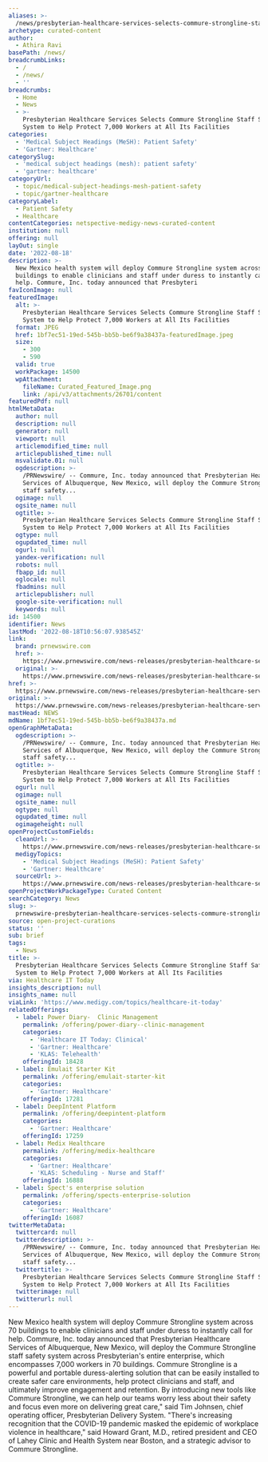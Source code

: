 ```yaml
---
aliases: >-
  /news/presbyterian-healthcare-services-selects-commure-strongline-staff-safety-system-to-help-protect-7-000-workers-at-all-its-facilities
archetype: curated-content
author:
  - Athira Ravi
basePath: /news/
breadcrumbLinks:
  - /
  - /news/
  - ''
breadcrumbs:
  - Home
  - News
  - >-
    Presbyterian Healthcare Services Selects Commure Strongline Staff Safety
    System to Help Protect 7,000 Workers at All Its Facilities
categories:
  - 'Medical Subject Headings (MeSH): Patient Safety'
  - 'Gartner: Healthcare'
categorySlug:
  - 'medical subject headings (mesh): patient safety'
  - 'gartner: healthcare'
categoryUrl:
  - topic/medical-subject-headings-mesh-patient-safety
  - topic/gartner-healthcare
categoryLabel:
  - Patient Safety
  - Healthcare
contentCategories: netspective-medigy-news-curated-content
institution: null
offering: null
layOut: single
date: '2022-08-18'
description: >-
  New Mexico health system will deploy Commure Strongline system across 70
  buildings to enable clinicians and staff under duress to instantly call for
  help. Commure, Inc. today announced that Presbyteri
favIconImage: null
featuredImage:
  alt: >-
    Presbyterian Healthcare Services Selects Commure Strongline Staff Safety
    System to Help Protect 7,000 Workers at All Its Facilities
  format: JPEG
  href: 1bf7ec51-19ed-545b-bb5b-be6f9a38437a-featuredImage.jpeg
  size:
    - 300
    - 590
  valid: true
  workPackage: 14500
  wpAttachment:
    fileName: Curated_Featured_Image.png
    link: /api/v3/attachments/26701/content
featuredPdf: null
htmlMetaData:
  author: null
  description: null
  generator: null
  viewport: null
  articlemodified_time: null
  articlepublished_time: null
  msvalidate.01: null
  ogdescription: >-
    /PRNewswire/ -- Commure, Inc. today announced that Presbyterian Healthcare
    Services of Albuquerque, New Mexico, will deploy the Commure Strongline
    staff safety...
  ogimage: null
  ogsite_name: null
  ogtitle: >-
    Presbyterian Healthcare Services Selects Commure Strongline Staff Safety
    System to Help Protect 7,000 Workers at All Its Facilities
  ogtype: null
  ogupdated_time: null
  ogurl: null
  yandex-verification: null
  robots: null
  fbapp_id: null
  oglocale: null
  fbadmins: null
  articlepublisher: null
  google-site-verification: null
  keywords: null
id: 14500
identifier: News
lastMod: '2022-08-18T10:56:07.938545Z'
link:
  brand: prnewswire.com
  href: >-
    https://www.prnewswire.com/news-releases/presbyterian-healthcare-services-selects-commure-strongline-staff-safety-system-to-help-protect-7-000-workers-at-all-its-facilities-301592675.html
  original: >-
    https://www.prnewswire.com/news-releases/presbyterian-healthcare-services-selects-commure-strongline-staff-safety-system-to-help-protect-7-000-workers-at-all-its-facilities-301592675.html
href: >-
  https://www.prnewswire.com/news-releases/presbyterian-healthcare-services-selects-commure-strongline-staff-safety-system-to-help-protect-7-000-workers-at-all-its-facilities-301592675.html
original: >-
  https://www.prnewswire.com/news-releases/presbyterian-healthcare-services-selects-commure-strongline-staff-safety-system-to-help-protect-7-000-workers-at-all-its-facilities-301592675.html
mastHead: NEWS
mdName: 1bf7ec51-19ed-545b-bb5b-be6f9a38437a.md
openGraphMetaData:
  ogdescription: >-
    /PRNewswire/ -- Commure, Inc. today announced that Presbyterian Healthcare
    Services of Albuquerque, New Mexico, will deploy the Commure Strongline
    staff safety...
  ogtitle: >-
    Presbyterian Healthcare Services Selects Commure Strongline Staff Safety
    System to Help Protect 7,000 Workers at All Its Facilities
  ogurl: null
  ogimage: null
  ogsite_name: null
  ogtype: null
  ogupdated_time: null
  ogimageheight: null
openProjectCustomFields:
  cleanUrl: >-
    https://www.prnewswire.com/news-releases/presbyterian-healthcare-services-selects-commure-strongline-staff-safety-system-to-help-protect-7-000-workers-at-all-its-facilities-301592675.html
  medigyTopics:
    - 'Medical Subject Headings (MeSH): Patient Safety'
    - 'Gartner: Healthcare'
  sourceUrl: >-
    https://www.prnewswire.com/news-releases/presbyterian-healthcare-services-selects-commure-strongline-staff-safety-system-to-help-protect-7-000-workers-at-all-its-facilities-301592675.html
openProjectWorkPackageType: Curated Content
searchCategory: News
slug: >-
  prnewswire-presbyterian-healthcare-services-selects-commure-strongline-staff-safety-system-to-help-protect-7-000-workers-at-all-its-facilities
source: open-project-curations
status: ''
sub: brief
tags:
  - News
title: >-
  Presbyterian Healthcare Services Selects Commure Strongline Staff Safety
  System to Help Protect 7,000 Workers at All Its Facilities
via: Healthcare IT Today
insights_description: null
insights_name: null
viaLink: 'https://www.medigy.com/topics/healthcare-it-today'
relatedOfferings:
  - label: Power Diary-  Clinic Management
    permalink: /offering/power-diary--clinic-management
    categories:
      - 'Healthcare IT Today: Clinical'
      - 'Gartner: Healthcare'
      - 'KLAS: Telehealth'
    offeringId: 18428
  - label: Emulait Starter Kit
    permalink: /offering/emulait-starter-kit
    categories:
      - 'Gartner: Healthcare'
    offeringId: 17281
  - label: DeepIntent Platform
    permalink: /offering/deepintent-platform
    categories:
      - 'Gartner: Healthcare'
    offeringId: 17259
  - label: Medix Healthcare
    permalink: /offering/medix-healthcare
    categories:
      - 'Gartner: Healthcare'
      - 'KLAS: Scheduling - Nurse and Staff'
    offeringId: 16888
  - label: Spect's enterprise solution
    permalink: /offering/spects-enterprise-solution
    categories:
      - 'Gartner: Healthcare'
    offeringId: 16087
twitterMetaData:
  twittercard: null
  twitterdescription: >-
    /PRNewswire/ -- Commure, Inc. today announced that Presbyterian Healthcare
    Services of Albuquerque, New Mexico, will deploy the Commure Strongline
    staff safety...
  twittertitle: >-
    Presbyterian Healthcare Services Selects Commure Strongline Staff Safety
    System to Help Protect 7,000 Workers at All Its Facilities
  twitterimage: null
  twitterurl: null
---
```

<p>New Mexico health system will deploy Commure Strongline system across 70 buildings to enable clinicians and staff under duress to instantly call for help. Commure, Inc. today announced that Presbyterian Healthcare Services of Albuquerque, New Mexico, will deploy the Commure Strongline staff safety system across Presbyterian's entire enterprise, which encompasses 7,000 workers in 70 buildings.
Commure Strongline is a powerful and portable duress-alerting solution that can be easily installed to create safer care environments, help protect clinicians and staff, and ultimately improve engagement and retention.
By introducing new tools like Commure Strongline, we can help our teams worry less about their safety and focus even more on delivering great care," said Tim Johnsen, chief operating officer, Presbyterian Delivery System.
"There's increasing recognition that the COVID-19 pandemic masked the epidemic of workplace violence in healthcare," said Howard Grant, M.D., retired president and CEO of Lahey Clinic and Health System near Boston, and a strategic advisor to Commure Strongline.</p>